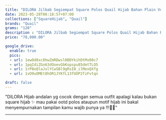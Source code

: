 ```yaml
---
title: "DILORA Jilbab Segiempat Square Polos Quail Hijab Bahan Plain Voal"
date: 2023-05-28T06:18:57+07:00
collections: ["SquareHijab", "Quail"]
brands: "Quail"
grams: "120"
description : "DILORA Jilbab Segiempat Square Polos Quail Hijab Bahan Plain Voal"
price: "78,000.00"

google_drive:
  enable: true
  pics:
  - url: 1ewOd8xc8hwZmRDwsl0BDYkihDtMx08c7
  - url: 1pqIdiZGo63dOoevGbKopspu85dmtTLO5
  - url: 1rP8oQlaJulYCwSBl9gRsI0_ilMexQXfg
  - url: 1vO9uOMEt8hOR1JYKfL13fUOP2fzFvtqn

draft: false
---
```


"DILORA
 Hijab andalan yg cocok dengan semua outfit apalagi kalau bukan square hijab ✨ 
mau pakai ootd polos ataupun motif hijab ini bakal menyempurnakan tampilan kamu 
wajib punya ya !!!🤍🤍"

---    
  
